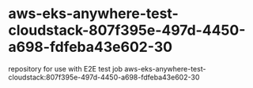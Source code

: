 # aws-eks-anywhere-test-cloudstack-807f395e-497d-4450-a698-fdfeba43e602-30
repository for use with E2E test job aws-eks-anywhere-test-cloudstack:807f395e-497d-4450-a698-fdfeba43e602-30
